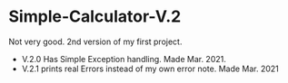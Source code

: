 # Simple-Calculator-V.2
Not very good. 2nd version of my first project. 
- V.2.0 Has Simple Exception handling. Made Mar. 2021.
- V.2.1 prints real Errors instead of my own error note. Made Mar. 2021
